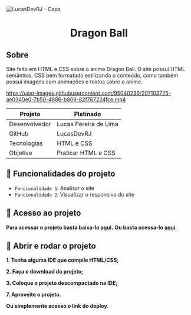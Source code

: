 ![LucasDevRJ - Capa](https://user-images.githubusercontent.com/95040236/147415952-3be56c26-f85d-4489-bb6b-e32128ac7ce3.png)

<h1 align="center">Dragon Ball</h1>

## Sobre
Site feito em HTML e CSS sobre o anime Dragon Ball. O site possui HTML semântico, CSS bem formatado estilizando o conteúdo, como também possui imagens com animações e textos sobre o anime.

https://user-images.githubusercontent.com/95040236/207103725-ae0340e0-7b50-4886-b808-82f767224fce.mp4

Projeto   | Platinado
--------- | ------
Desenvolvedor | Lucas Pereira de Lima
GitHub | LucasDevRJ
Tecnologias | HTML e CSS
Objetivo    | Praticar HTML e CSS

## :file_folder: Funcionalidades do projeto

- `Funcionalidade 1`: Analisar o site
- `Funcionalidade 2`: Visualizar o responsivo do site

## :file_folder: Acesso ao projeto

**Para acessar o projeto basta baixa-lo <a href="https://github.com/LucasDevRJ/dragon-ball/archive/refs/heads/main.zip">aqui</a>.**
**Ou basta acessa-lo <a href="http://dragon-ball-eta.vercel.app/">aqui</a>.**

## :open_file_folder: Abrir e rodar o projeto

**1. Tenha alguma IDE que compile HTML/CSS;**

**2. Faça o download do projeto;**

**3. Coloque o projeto descompactado na IDE;**

**7. Aproveite o projeto.**

**Ou simplemente acesso o link do deploy.**
